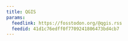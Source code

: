 ```yaml
---
title: QGIS
params:
  feedlink: https://fosstodon.org/@qgis.rss
  feedid: 41d1c76edff0f7709241806473bd4cb7
---
```

